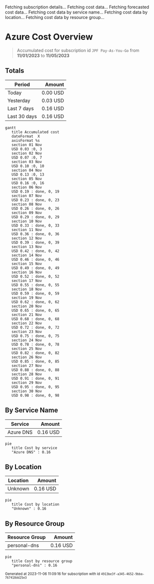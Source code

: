 Fetching subscription details...
Fetching cost data...
Fetching forecasted cost data...
Fetching cost data by service name...
Fetching cost data by location...
Fetching cost data by resource group...
# Azure Cost Overview

> Accumulated cost for subscription id `JPF Pay-As-You-Go` from **11/01/2023** to **11/05/2023**

## Totals

|Period|Amount|
|---|---:|
|Today|0.00 USD|
|Yesterday|0.03 USD|
|Last 7 days|0.16 USD|
|Last 30 days|0.16 USD|

```mermaid
gantt
   title Accumulated cost
   dateFormat  X
   axisFormat %s
   section 01 Nov
   USD 0.03 :0, 3
   section 02 Nov
   USD 0.07 :0, 7
   section 03 Nov
   USD 0.10 :0, 10
   section 04 Nov
   USD 0.13 :0, 13
   section 05 Nov
   USD 0.16 :0, 16
   section 06 Nov
   USD 0.19 : done, 0, 19
   section 07 Nov
   USD 0.23 : done, 0, 23
   section 08 Nov
   USD 0.26 : done, 0, 26
   section 09 Nov
   USD 0.29 : done, 0, 29
   section 10 Nov
   USD 0.33 : done, 0, 33
   section 11 Nov
   USD 0.36 : done, 0, 36
   section 12 Nov
   USD 0.39 : done, 0, 39
   section 13 Nov
   USD 0.42 : done, 0, 42
   section 14 Nov
   USD 0.46 : done, 0, 46
   section 15 Nov
   USD 0.49 : done, 0, 49
   section 16 Nov
   USD 0.52 : done, 0, 52
   section 17 Nov
   USD 0.55 : done, 0, 55
   section 18 Nov
   USD 0.59 : done, 0, 59
   section 19 Nov
   USD 0.62 : done, 0, 62
   section 20 Nov
   USD 0.65 : done, 0, 65
   section 21 Nov
   USD 0.68 : done, 0, 68
   section 22 Nov
   USD 0.72 : done, 0, 72
   section 23 Nov
   USD 0.75 : done, 0, 75
   section 24 Nov
   USD 0.78 : done, 0, 78
   section 25 Nov
   USD 0.82 : done, 0, 82
   section 26 Nov
   USD 0.85 : done, 0, 85
   section 27 Nov
   USD 0.88 : done, 0, 88
   section 28 Nov
   USD 0.91 : done, 0, 91
   section 29 Nov
   USD 0.95 : done, 0, 95
   section 30 Nov
   USD 0.98 : done, 0, 98
```

## By Service Name

|Service|Amount|
|---|---:|
|Azure DNS|0.16 USD|

```mermaid
pie
   title Cost by service
   "Azure DNS" : 0.16
```

## By Location

|Location|Amount|
|---|---:|
|Unknown|0.16 USD|

```mermaid
pie
   title Cost by location
   "Unknown" : 0.16
```

## By Resource Group

|Resource Group|Amount|
|---|---:|
|personal-dns|0.16 USD|

```mermaid
pie
   title Cost by resource group
   "personal-dns" : 0.16
```

<sup>Generated at 2023-11-06 11:09:16 for subscription with id `4913be3f-a345-4652-9bba-767418dd25e3`</sup>
